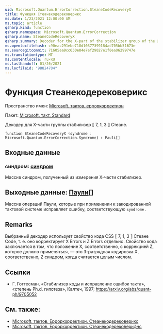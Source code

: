 ```yaml
---
uid: Microsoft.Quantum.ErrorCorrection.SteaneCodeRecoveryX
title: Функция Стеанекодерековерикс
ms.date: 1/23/2021 12:00:00 AM
ms.topic: article
qsharp.kind: function
qsharp.namespace: Microsoft.Quantum.ErrorCorrection
qsharp.name: SteaneCodeRecoveryX
qsharp.summary: Decoder for the X-part of the stabilizer group of the ⟦7, 1, 3⟧ Steane quantum code.
ms.openlocfilehash: c90eac291ebe718d10377399184ad705bb51673e
ms.sourcegitcommit: 71605ea9cc630e84e7ef29027e1f0ea06299747e
ms.translationtype: MT
ms.contentlocale: ru-RU
ms.lasthandoff: 01/26/2021
ms.locfileid: "98824704"
---
```

# <a name="steanecoderecoveryx-function"></a>Функция Стеанекодерековерикс

Пространство имен: [Microsoft. тактов. ерроркорректион](xref:Microsoft.Quantum.ErrorCorrection)

Пакет: [Microsoft. такт. Standard](https://nuget.org/packages/Microsoft.Quantum.Standard)


Декодер для X-части группы стабилизер ⟦ 7, 1, 3 ⟧ Стеане.

```qsharp
function SteaneCodeRecoveryX (syndrome : Microsoft.Quantum.ErrorCorrection.Syndrome) : Pauli[]
```


## <a name="input"></a>Входные данные

### <a name="syndrome--syndrome"></a>синдром: [синдром](xref:Microsoft.Quantum.ErrorCorrection.Syndrome)

Массив синдром, полученный из измерения X-части стабилизер.



## <a name="output--pauli"></a>Выходные данные: [Паули](xref:microsoft.quantum.lang-ref.pauli)[]

Массив операций Паули, которые при применении к закодированной тактовой системе исправляет ошибку, соответствующую `syndrome` .

## <a name="remarks"></a>Remarks

Выбранный декодер использует свойство кода CSS ⟦ 7, 1, 3 ⟧ Стеане Code, т. е. оно корректирует X Errors и Z Errors отдельно. Свойство кода заключается в том, что положение X, соответственно, с коррекцией Z, которое должно применяться, — это 3-разрядная кодировка X, соответственно, Z синдром, когда считается целым числом.

## <a name="references"></a>Ссылки

- Г. Готтесман, «Стабилизер коды и исправление ошибок такта», «степень Ph.d. гипотеза», Калтеч, 1997; https://arxiv.org/abs/quant-ph/9705052

## <a name="see-also"></a>См. также:

- [Microsoft. тактов. Ерроркорректион. Стеанекодерековерикс](xref:Microsoft.Quantum.ErrorCorrection.SteaneCodeRecoveryX)
- [Microsoft. тактов. Ерроркорректион. Стеанекодерековерифнс](xref:Microsoft.Quantum.ErrorCorrection.SteaneCodeRecoveryFns)
